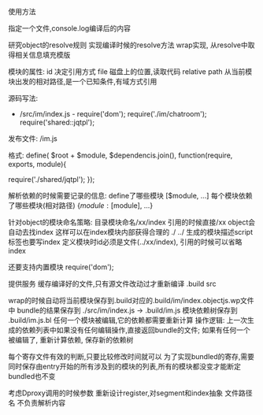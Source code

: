 使用方法

指定一个文件,console.log编译后的内容

研究object的resolve规则  实现编译时候的resolve方法
wrap实现, 从resolve中取得相关信息填充模版

模块的属性:
id 决定引用方式
file 磁盘上的位置,读取代码
relative path 从当前模块出发的相对路径,是一个已知条件,有域方式引用

源码写法:

- /src/im/index.js -
require('dom');
require('./im/chatroom');
require('shared::jqtpl');

发布文件:
/im.js

格式:
define( $root + $module, $dependencis.join(), function(require, exports, module){

require('./shared/jqtpl');
});

解析依赖的时候需要记录的信息:
define了哪些模块 [$module, ...]
每个模块依赖了哪些模块(相对路径) {$module: [$module], …}


针对object的模块命名策略: 目录模块命名/xx/index  引用的时候直接/xx  object会自动去找index
这样可以在index模块内部获得合理的 ./  ../ 
生成的模块描述script标签也要写index
定义模块时id必须是文件(../xx/index), 引用的时候可以省略index

还要支持内置模块 require('dom');


提供服务
缓存编译好的文件,只有源文件改动过才重新编译
.build
src

wrap的时候自动将当前模块保存到.build对应的.build/im/index.objectjs.wp文件中
bundle的结果保存到 ./src/im/index.js -> .build/im.js
模块依赖树保存到 .build/im.js.bl
任何一个模块被编辑,它的依赖都需要重新计算
操作逻辑: 
上一次生成的依赖列表中如果没有任何编辑操作,直接返回bundle的文件;
如果有任何一个被编辑了, 重新计算依赖, 保存新的依赖树

每个寄存文件有效的判断,只要比较修改时间就可以
为了实现bundled的寄存,需要同时保存由entry开始的所有涉及到的模块的列表,所有的模块都没变才能断定bundled也不变

考虑Dproxy调用的时候参数
重新设计register,对segment和index抽象 文件路径名 不负责解析内容